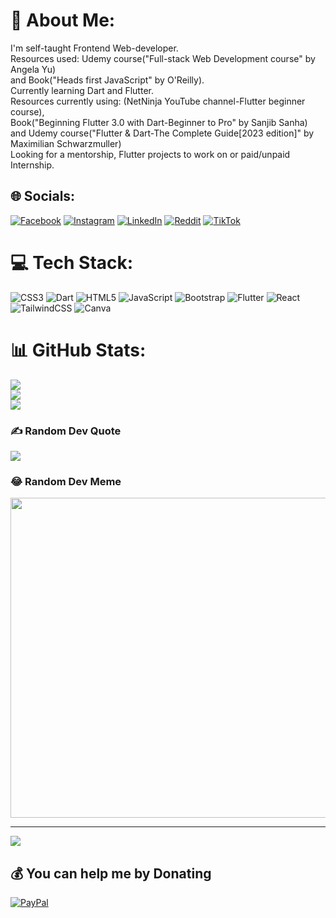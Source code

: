 # 💫 About Me:
I'm self-taught Frontend Web-developer.<br>Resources used: Udemy course("Full-stack Web Development course" by Angela Yu) <br>and Book("Heads first JavaScript" by O'Reilly).<br>Currently learning Dart and Flutter.<br>Resources currently using: (NetNinja YouTube channel-Flutter beginner course),<br>Book("Beginning Flutter 3.0 with Dart-Beginner to Pro" by Sanjib Sanha)<br>and Udemy course("Flutter & Dart-The Complete Guide[2023 edition]" by Maximilian Schwarzmuller)<br>Looking for a mentorship, Flutter projects to work on or paid/unpaid Internship.<br>


## 🌐 Socials:
[![Facebook](https://img.shields.io/badge/Facebook-%231877F2.svg?logo=Facebook&logoColor=white)](https://facebook.com/nepoznati.prolaznik) [![Instagram](https://img.shields.io/badge/Instagram-%23E4405F.svg?logo=Instagram&logoColor=white)](https://instagram.com/fariis.sehic) [![LinkedIn](https://img.shields.io/badge/LinkedIn-%230077B5.svg?logo=linkedin&logoColor=white)](https://linkedin.com/in/faris-%C5%A1ehi%C4%87-2a6173235) [![Reddit](https://img.shields.io/badge/Reddit-%23FF4500.svg?logo=Reddit&logoColor=white)](https://reddit.com/user/phalebug) [![TikTok](https://img.shields.io/badge/TikTok-%23000000.svg?logo=TikTok&logoColor=white)](https://tiktok.com/@traitpourtrait) 

# 💻 Tech Stack:
![CSS3](https://img.shields.io/badge/css3-%231572B6.svg?style=flat-square&logo=css3&logoColor=white) ![Dart](https://img.shields.io/badge/dart-%230175C2.svg?style=flat-square&logo=dart&logoColor=white) ![HTML5](https://img.shields.io/badge/html5-%23E34F26.svg?style=flat-square&logo=html5&logoColor=white) ![JavaScript](https://img.shields.io/badge/javascript-%23323330.svg?style=flat-square&logo=javascript&logoColor=%23F7DF1E) ![Bootstrap](https://img.shields.io/badge/bootstrap-%23563D7C.svg?style=flat-square&logo=bootstrap&logoColor=white) ![Flutter](https://img.shields.io/badge/Flutter-%2302569B.svg?style=flat-square&logo=Flutter&logoColor=white) ![React](https://img.shields.io/badge/react-%2320232a.svg?style=flat-square&logo=react&logoColor=%2361DAFB) ![TailwindCSS](https://img.shields.io/badge/tailwindcss-%2338B2AC.svg?style=flat-square&logo=tailwind-css&logoColor=white) ![Canva](https://img.shields.io/badge/Canva-%2300C4CC.svg?style=flat-square&logo=Canva&logoColor=white)

# 📊 GitHub Stats:
![](https://github-readme-stats.vercel.app/api?username=WebZoeyBA&theme=dark&hide_border=false&include_all_commits=false&count_private=false)<br/>
![](https://github-readme-streak-stats.herokuapp.com/?user=WebZoeyBA&theme=dark&hide_border=false)<br/>
![](https://github-readme-stats.vercel.app/api/top-langs/?username=WebZoeyBA&theme=dark&hide_border=false&include_all_commits=false&count_private=false&layout=compact)

### ✍️ Random Dev Quote
![](https://quotes-github-readme.vercel.app/api?type=horizontal&theme=radical)

### 😂 Random Dev Meme
<img src="https://random-memer.herokuapp.com/" width="512px"/>

---
[![](https://visitcount.itsvg.in/api?id=WebZoeyBA&icon=0&color=0)](https://visitcount.itsvg.in)

  ## 💰 You can help me by Donating
  [![PayPal](https://img.shields.io/badge/PayPal-00457C?style=for-the-badge&logo=paypal&logoColor=white)](https://paypal.me/fsehic) 

  
